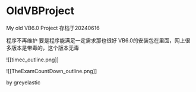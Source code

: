 # OldVBProject
My old VB6.0 Project 
存档于20240616 

程序不再维护 
要是程序能满足一定需求那也很好 
VB6.0的安装包在里面，网上很多版本是带毒的，这个版本无毒 

![[timec_outline.png]] 

![[TheExamCountDown_outline.png]] 

by greyelastic 
